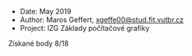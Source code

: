  - Date:     May 2019
 - Author:   Maros Geffert, xgeffe00@stud.fit.vutbr.cz
 - Project:  IZG Základy počítačové grafiky
 
 Získané body 8/18